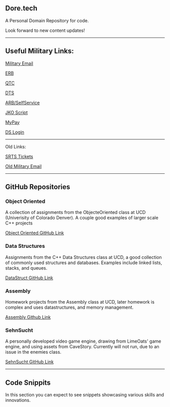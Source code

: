 ## Dore.tech

A Personal Domain Repository for code. 

Look forward to new content updates! 

--------------------------------------------------------
## Useful Military Links:
[Military Email](https://webmail.apps.mil/)

[ERB](https://selfservice.rcms.usar.army.mil/SelfService/esrbss/SelfService)

[QTC](https://esa.qtcm.com/SecureAuth8/?SAMLRequest=pVbbkqJKFn33KyrsR6MKELxgdFUENxUEFRQUXya4JBeFTCBBkK8ftLqrq845c6ZnzmNu9lq5cu2dm%2FyOnTTJZlxVRtAAeQVw%2BdSkCcSzx4fXflXAGXJwjGfQSQGeld5sx2nqbPhCzrIClchDSf%2BJwxgUZYyggCCuUlDsQHGNPWAa6ms%2FKssMzwgCp9lLXnrpi4dS4k5P4IzoOII4AUSGcEk4Hu4%2FiZ2GGDp3tl9YgJ1f2B3wqgLcNU%2BJ%2FpMsvvb%2F5bojlhozDM0yE4qlPGYCRvRoOiGZgA182hmTQzD0umSMKyBDXDqwfO0PySHzTI6fKWY%2FJGfMdEaNX0hyeOo%2FzVHhPXboNJRFBfpP2x%2BH5WPoxzD8e2fc9yQ8W%2B732%2BftZrfvP1mgwI8zdQn9t%2B93A2YPOcUnx%2F%2Be1vlpc%2F%2Ftr03NvhOfeN%2B%2B%2B3i2i8POzM6vH7v4%2BN3VDlvX9UtNv6AiJIYkSRIkS3Q5Po7Db%2F0PLPBlGKD%2FAyw4EMHYc5K4fRRTA2WE%2FCcuCVERl1H6H5gogiLvTM%2Bg8Z49ioHf%2BsTXg%2Fw2Ecn8lPScogJ8K7DzjCNnOBr%2FoDRAAAoAPfBkGvJr%2F9vvttEDvC8ciANUpPjr8r8K%2B%2BIVgFeQoAz4z%2Fjn%2BX6I%2B33Cv7Ds7TvwZjL0kgrHV7C%2Bd1LmeAD%2FqCPwfp%2Bq63wQxI0a4%2B7GNPiujvgs7w%2FLdzfEOOyu8f9Yqa4S377U553FcpIKvKkk9ldxOdok7Z7fAHa7drz5duW07NU9tmTlw9WxzetqGeqvD0WfwY%2FAR7Xfl7%2Ba%2B2t7vSNSYFUCdLaY5rfMwgzFxYgOj2NrcInzS2FGVJb5Z9Py9J094ZqALbXhpBpur1bEZVOqYqz5HJUAmFcmGNeOuNRJt0Eu5yiH4XWwkYe4MmtcJMs6WomVaW%2FkdGurYiC5pGoenIxf1IpOykvXSAn6pDHsHExuh%2FU0hIp6khGlgy2BioBVJLghfblpOO%2B2PTKsPbod6nE%2B1rXjkh3ftpEXb8JMYjmUrfBCzg5%2BwkGfTw0GLfeFSsNhejByRKvxKaNShkHiaV%2FtVMcKaI3Sq9o92PWlPaqniNCtdS1u4WAT1ANDMM%2BeMXRQItX1vGqj%2BSE1tcke8warpSMruNxu%2FMRe60tC5IxrMw2nnFnc6tfXD%2Bs%2FeX23fwVuH6U4jkhWdErnYyHcp17QzZISvGmyLJpnQeDOecjVMs%2BFsrSQznttz6358JJHl3jB1iTP6XjOiXyh6bgWdFu0dH0h1YrVM1tJ1bjLgqNMSeA1QSelRjpzOh%2BuLZ7z9oK1jtyYl5wDFXmtdNR48z030jamZYg9WaIiN53D04FKXKg3Qssp72C85y6JqRlmLdWPHUWpblr3yFXe0Ti7u9HZHZJ1bxl5a%2B0sN9peHmlnidJEvTncY%2B0jNvyInf8s%2F66%2B90%2Fk39X3%2Fon8MJTiTgG5EHb5Yie7tKhLndsmxzEyL9bcPWHFoa4yulBSensGW2Ons745V%2FNo2ijUpMCoJ2gyYQYbUi3la3xdrG%2BrYFJNoOzDgWF7ucC5zGGyGB%2FZ07JkR%2FNbk4Q0NtQLksA1LW2r510V77axxzbehIOBcspYLrUNmOvscmwdWVAvGemANiEYAkGTYLlYTOrr4HxYTYgC3qJzD8Hgapck5XLRerQYIUds8yvc325py6kxnDv0TicbDSx2fhsPYvW0624nsSfXqwV5W7lej2lhWNcRosHtvOPJFs53RkxzaWpnV9Ljz4RLWdUSnuvteJzyA35yOa4VhjYb5XSUmNboKXzN%2BnRw0c%2Fg3NBDja0zoj6ZMPFkHCsjtszYAWfIK20JBlqa0puY5S%2FAgeM1orhQ43scJ9WibisrdJKjq7fmdEnldU7sKsBzUmqRYeOJ0aQSQz83ivOZkCXoyZYgK7dBTbaj3nVVB6uoORLNydoQTSx3zcAmPM2epmgiLgk3yo%2FE2Gosdwwv0TYkdGQfqpGe5RBtg8WpFwoipbLtcgTlfCLkYm7ZW2%2B05kf46rlHxQGKPCFzw1rZ0nRXHRibzmWVH7ec66MsOx56cjiOq0AjVTerbpXPnzWm2tN1qCvltBqcjsqF7vqtSq6lVO%2Fa6ZIQTNVK0c1TKm7C3ujefrGF%2BmqlDMdBebDpJNBG5iEEJWKwyXdOK6wlHXYLcmOvNrpMkDhBpznlZ2E8KbfqLuotCA5aN%2BDmsaTtMBX55JAFUnBV5Aw2yIOHYEyDtGJ0JlQu84Pr2Mxr7zHG%2FjiaPoLvw4v4PNa%2BjL331182u%2F%2BXZXGLkti7dX%2FJBNVCATqm137gJPjxECD%2B%2FEB%2F%2Bzc%3D)

[DTS](https://dtsproweb.defensetravel.osd.mil/dts-app/pubsite/all/view)

[ARB/SelfService](https://selfservice.rcms.usar.army.mil/)

[JKO Script](https://github.com/Clutch152/scripts/blob/master/JKO/simplejko.md)

[MyPay](https://mypay.dfas.mil/)

[DS Login](https://pki.dmdc.osd.mil/identitymanagement/app/login)


--------------------------------------------------------

Old Links:

[SRTS Tickets](https://army.deps.mil/army/cmds/usarc_88RSC_PER2/SRTS/default.aspx)

[Old Military Email](https://web-cols04.mail.mil/owa) 

--------------------------------------------------------
## GitHub Repositories

### Object Oriented

A collection of assignments from the ObjecteOriented class at UCD (Univerisity of Colorado Denver). A couple good examples of larger scale C++ projects

[Object Oriented GitHub Link](https://github.com/ndore444/ObjectOriented)

### Data Structures

Assignments from the C++ Data Structures class at UCD, a good collection of commonly used structures and databases. Examples include linked lists, stacks, and queues. 

[DataStruct GitHub Link](https://github.com/ndore444/DataStructures)

### Assembly

Homework projects from the Assembly class at UCD, later homework is complex and uses datastructures, and memory management. 

[Assembly Github Link](https://github.com/ndore444/Assembly)

### SehnSucht

A personally developed video game engine, drawing from LimeOats' game engine, and using assets from CaveStory. Currently will not run, due to an issue in the enemies class. 

[SehnSucht GitHub Link](https://github.com/ndore444/Sehnsucht)

--------------------------------------------------------
## Code Snippits

In this section you can expect to see snippets showcasing various skills and innovations.

